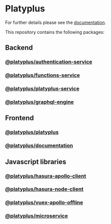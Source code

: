 # Platyplus

For further details please see the [documentation](https://platyplus.github.io/).

This repository contains the following packages:

## Backend

### [@platyplus/authentication-service](https://github.com/platyplus/platyplus/tree/master/packages/authentication-service)

### [@platyplus/functions-service](https://github.com/platyplus/platyplus/tree/master/packages/functions-service)

### [@platyplus/platyplus-service](https://github.com/platyplus/platyplus/tree/master/packages/platyplus-service)

### [@platyplus/graphql-engine](https://github.com/platyplus/platyplus/tree/master/packages/graphql-engine)

## Frontend

### [@platyplus/platyplus](https://github.com/platyplus/platyplus/tree/master/packages/platyplus)

### [@platyplus/documentation](https://github.com/platyplus/platyplus/tree/master/packages/documentation)

## Javascript libraries

### [@platyplus/hasura-apollo-client](https://github.com/platyplus/platyplus/tree/master/packages/hasura-apollo-client)

### [@platyplus/hasura-node-client](https://github.com/platyplus/platyplus/tree/master/packages/hasura-node-client)

### [@platyplus/vuex-apollo-offline](https://github.com/platyplus/platyplus/tree/master/packages/vuex-apollo-offline)

### [@platyplus/microservice](https://github.com/platyplus/platyplus/tree/master/packages/microservice)
